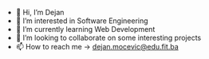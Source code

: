 - 👋 Hi, I’m Dejan
- 👀 I’m interested in Software Engineering
- 🌱 I’m currently learning Web Development
- 💞️ I’m looking to collaborate on some interesting projects
- 📫 How to reach me -> dejan.mocevic@edu.fit.ba

<!---
DejanWebDev/DejanWebDev is a ✨ special ✨ repository because its `README.md` (this file) appears on your GitHub profile.
You can click the Preview link to take a look at your changes.
--->

